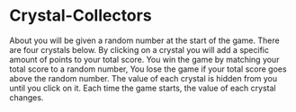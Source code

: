 # Crystal-Collectors

About you will be given a random number at the start of the game.
There are four crystals below. By clicking on a crystal you will add a specific amount of points to your total score.
You win the game by matching your total score to a random number, You lose the game if your total score goes above the random number.
The value of each crystal is hidden from you until you click on it.
Each time the game starts, the value of each crystal changes.
